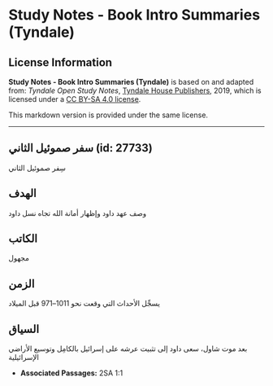 # Study Notes - Book Intro Summaries (Tyndale)

## License Information

**Study Notes - Book Intro Summaries (Tyndale)** is based on and adapted from: _Tyndale Open Study Notes_, [Tyndale House Publishers](https://tyndaleopenresources.com/), 2019, which is licensed under a [CC BY-SA 4.0 license](https://creativecommons.org/licenses/by-sa/4.0/legalcode.en).

This markdown version is provided under the same license.



--------------------------------

## سفر صموئيل الثاني (id: 27733)

سِفر صموئيل الثاني

الهدف
-----

وصف عهد داود وإظهار أمانة الله تجاه نسل داود

الكاتب
------

مجهول

الزمن
-----

يسجِّل الأحداث التي وقعت نحو 1011–971 قبل الميلاد

السياق
------

بعد موت شاول، سعى داود إلى تثبيت عرشه على إسرائيل بالكامِل وتوسيع الأراضي الإسرائيلية

* **Associated Passages:** 2SA 1:1

